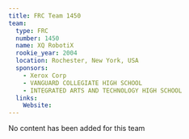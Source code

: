 ```yaml
---
title: FRC Team 1450
team:
  type: FRC
  number: 1450
  name: XQ RobotiX
  rookie_year: 2004
  location: Rochester, New York, USA
  sponsors:
    - Xerox Corp
    - VANGUARD COLLEGIATE HIGH SCHOOL
    - INTEGRATED ARTS AND TECHNOLOGY HIGH SCHOOL
  links:
    Website: 
---
```

No content has been added for this team